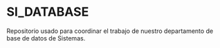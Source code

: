 # SI_DATABASE
Repositorio usado para coordinar el trabajo de nuestro departamento de base de datos de Sistemas.

